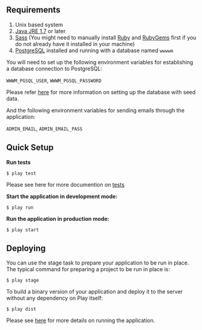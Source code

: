 ## Requirements

1. Unix based system
2. [Java JRE 1.7](http://www.oracle.com/technetwork/java/javase/downloads/index.html?ssSourceSiteId=otnjp) or later
3. [Sass](http://sass-lang.com/install) (You might need to manually install [Ruby](https://www.ruby-lang.org/en/installation/) and [RubyGems](https://rubygems.org/pages/download) first if you do not already have it installed in your machine)
4. [PostgreSQL](http://www.postgresql.org/download/) installed and running with a database named ```wwwwm```

You will need to set up the following environment variables for establishing a database connection to PostgreSQL:

``WWWM_PGSQL_USER``,
``WWWM_PGSQL_PASSWORD``

Please refer [here](https://github.com/feeeermendoza/we-work-with-mammograms/wiki/Initializing-DB) for more information on setting up the database with seed data.

And the following environment variables for sending emails through the application:

``ADMIN_EMAIL``,
``ADMIN_EMAIL_PASS``

## Quick Setup

**Run tests**

`$ play test`

Please see here for more documention on [tests](https://github.com/feeeermendoza/we-work-with-mammograms/wiki/Testing#testing)

**Start the application in development mode:**

`$ play run`

**Run the application in production mode:**

`$ play start`

## Deploying

You can use the stage task to prepare your application to be run in place.
 The typical command for preparing a project to be run in place is:

`$ play stage`

To build a binary version of your application and deploy it to the server without any dependency on Play itself:

`$ play dist`

Please see [here](http://www.playframework.com/documentation/2.2.x/Production) for more details on running the application.
